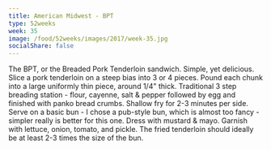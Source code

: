```yaml
---
title: American Midwest - BPT
type: 52weeks
week: 35
image: /food/52weeks/images/2017/week-35.jpg
socialShare: false
---
```

The BPT, or the Breaded Pork Tenderloin sandwich.  Simple, yet delicious.  Slice a pork tenderloin on a steep bias into 3 or 4 pieces. Pound each chunk into a large uniformly thin piece, around 1/4" thick.  Traditional 3 step breading station - flour, cayenne, salt & pepper followed by egg and finished with panko bread crumbs.  Shallow fry for 2-3 minutes per side.  Serve on a basic bun - I chose a pub-style bun, which is almost too fancy - simpler really is better for this one.  Dress with mustard & mayo.  Garnish with lettuce, onion, tomato, and pickle.  The fried tenderloin should ideally be at least 2-3 times the size of the bun.

